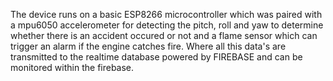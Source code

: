 The device runs on a basic ESP8266 microcontroller which was paired with a mpu6050 accelerometer for detecting the pitch, roll and yaw to determine whether there is an accident occured or not and a flame sensor which can trigger an alarm if the engine catches fire. Where all this data's are transmitted to the realtime database powered by FIREBASE and can be monitored within the firebase.

